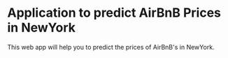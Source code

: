 # Application to predict AirBnB Prices in NewYork

This web app will help you to predict the prices of AirBnB's in NewYork.

